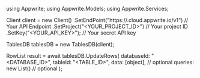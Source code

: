 using Appwrite;
using Appwrite.Models;
using Appwrite.Services;

Client client = new Client()
    .SetEndPoint("https://<REGION>.cloud.appwrite.io/v1") // Your API Endpoint
    .SetProject("<YOUR_PROJECT_ID>") // Your project ID
    .SetKey("<YOUR_API_KEY>"); // Your secret API key

TablesDB tablesDB = new TablesDB(client);

RowList result = await tablesDB.UpdateRows(
    databaseId: "<DATABASE_ID>",
    tableId: "<TABLE_ID>",
    data: [object], // optional
    queries: new List<string>() // optional
);
